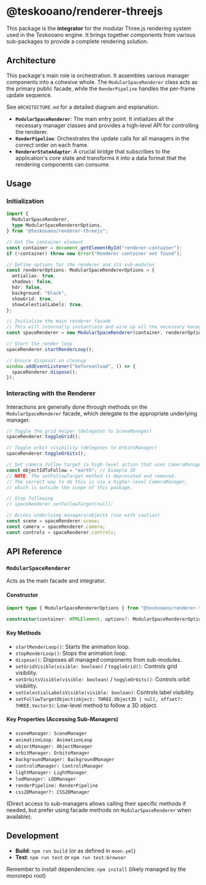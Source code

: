 # @teskooano/renderer-threejs

This package is the **integrator** for the modular Three.js rendering system used in the Teskooano engine. It brings together components from various sub-packages to provide a complete rendering solution.

## Architecture

This package's main role is orchestration. It assembles various manager components into a cohesive whole. The `ModularSpaceRenderer` class acts as the primary public facade, while the `RenderPipeline` handles the per-frame update sequence.

See `ARCHITECTURE.md` for a detailed diagram and explanation.

- **`ModularSpaceRenderer`**: The main entry point. It initializes all the necessary manager classes and provides a high-level API for controlling the renderer.
- **`RenderPipeline`**: Orchestrates the update calls for all managers in the correct order on each frame.
- **`RendererStateAdapter`**: A crucial bridge that subscribes to the application's core state and transforms it into a data format that the rendering components can consume.

## Usage

### Initialization

```typescript
import {
  ModularSpaceRenderer,
  type ModularSpaceRendererOptions,
} from "@teskooano/renderer-threejs";

// Get the container element
const container = document.getElementById("renderer-container");
if (!container) throw new Error("Renderer container not found");

// Define options for the renderer and its sub-modules
const rendererOptions: ModularSpaceRendererOptions = {
  antialias: true,
  shadows: false,
  hdr: false,
  background: "black",
  showGrid: true,
  showCelestialLabels: true,
};

// Initialize the main renderer facade
// This will internally instantiate and wire up all the necessary managers
const spaceRenderer = new ModularSpaceRenderer(container, rendererOptions);

// Start the render loop
spaceRenderer.startRenderLoop();

// Ensure disposal on cleanup
window.addEventListener("beforeunload", () => {
  spaceRenderer.dispose();
});
```

### Interacting with the Renderer

Interactions are generally done through methods on the `ModularSpaceRenderer` facade, which delegate to the appropriate underlying manager.

```typescript
// Toggle the grid helper (delegates to SceneManager)
spaceRenderer.toggleGrid();

// Toggle orbit visibility (delegates to OrbitsManager)
spaceRenderer.toggleOrbits();

// Set camera follow target (a high-level action that uses CameraManager and ControlsManager)
const objectIdToFollow = "earth"; // Example ID
// NOTE: The setFollowTarget method is deprecated and removed.
// The correct way to do this is via a higher-level CameraManager,
// which is outside the scope of this package.

// Stop following
// spaceRenderer.setFollowTarget(null);

// Access underlying managers/objects (use with caution)
const scene = spaceRenderer.scene;
const camera = spaceRenderer.camera;
const controls = spaceRenderer.controls;
```

## API Reference

### `ModularSpaceRenderer`

Acts as the main facade and integrator.

#### Constructor

```typescript
import type { ModularSpaceRendererOptions } from "@teskooano/renderer-threejs";

constructor(container: HTMLElement, options?: ModularSpaceRendererOptions)
```

#### Key Methods

- `startRenderLoop()`: Starts the animation loop.
- `stopRenderLoop()`: Stops the animation loop.
- `dispose()`: Disposes all managed components from sub-modules.
- `setGridVisible(visible: boolean)` / `toggleGrid()`: Controls grid visibility.
- `setOrbitsVisible(visible: boolean)` / `toggleOrbits()`: Controls orbit visibility.
- `setCelestialLabelsVisible(visible: boolean)`: Controls label visibility.
- `setFollowTargetObject(object: THREE.Object3D | null, offset?: THREE.Vector3)`: Low-level method to follow a 3D object.

#### Key Properties (Accessing Sub-Managers)

- `sceneManager: SceneManager`
- `animationLoop: AnimationLoop`
- `objectManager: ObjectManager`
- `orbitManager: OrbitsManager`
- `backgroundManager: BackgroundManager`
- `controlsManager: ControlsManager`
- `lightManager: LightManager`
- `lodManager: LODManager`
- `renderPipeline: RenderPipeline`
- `css2DManager?: CSS2DManager`

(Direct access to sub-managers allows calling their specific methods if needed, but prefer using facade methods on `ModularSpaceRenderer` when available).

## Development

- **Build**: `npm run build` (or as defined in `moon.yml`)
- **Test**: `npm run test` or `npm run test:browser`

Remember to install dependencies: `npm install` (likely managed by the monorepo root)
